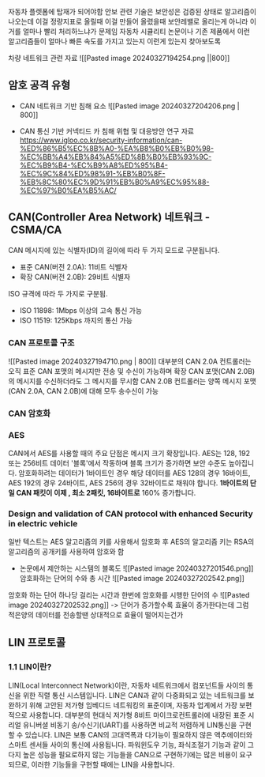 
자동차 플렛폼에 탑재가 되어야함
안보 관련 기술은 보안성은 검증된 상태로 알고리즘이 나오는데 이걸 정량지표로 올릴때
이걸 만들어 올렸을때 보안레밸로 올리는게 아니라
이거를 얼마나 빨리 처리하느냐가 문제임
자동차 시큘리티 논문이나 기존 제품에서 이런 알고리즘들이 얼마나 빠른 속도를 가지고 있는지
이런게 있는지 찾아보도록

차량 네트워크 관련 자료 
![[Pasted image 20240327194254.png ||800]]
## 암호 공격 유형

- CAN 네트워크 기반 침해 요소 
![[Pasted image 20240327204206.png | 800]]

-  CAN 통신 기반 커넥티드 카 침해 위협 및 대응방안 연구 자료
https://www.igloo.co.kr/security-information/can-%ED%86%B5%EC%8B%A0-%EA%B8%B0%EB%B0%98-%EC%BB%A4%EB%84%A5%ED%8B%B0%EB%93%9C-%EC%B9%B4-%EC%B9%A8%ED%95%B4-%EC%9C%84%ED%98%91-%EB%B0%8F-%EB%8C%80%EC%9D%91%EB%B0%A9%EC%95%88-%EC%97%B0%EA%B5%AC/
## CAN(**Controller Area Network**) 네트워크  -  CSMA/CA

CAN 메시지에 있는 식별자(ID)의 길이에 따라 두 가지 모드로 구분됩니다.
- 표준 CAN(버전 2.0A): 11비트 식별자
- 확장 CAN(버전 2.0B): 29비트 식별자

ISO 규격에 따라 두 가지로 구분됨.
- ISO 11898: 1Mbps 이상의 고속 통신 가능
- ISO 11519: 125Kbps 까지의 통신 가능

### CAN 프로토콜 구조
![[Pasted image 20240327194710.png | 800]]
대부분의 CAN 2.0A 컨트롤러는 오직 표준 CAN 포맷의 메시지만 전송 및 수신이 가능하며
확장 CAN 포맷(CAN 2.0B)의 메시지를 수신하더라도 그 메시지를 무시함
CAN 2.0B 컨트롤러는 양쪽 메시지 포맷(CAN 2.0A, CAN 2.0B)에 대해 모두 송수신이 가능

### CAN 암호화
### AES
CAN에서 AES를 사용할 때의 주요 단점은 메시지 크기 확장입니다. AES는 128, 192 또는 256비트 데이터 '블록'에서 작동하며 블록 크기가 증가하면 보안 수준도 높아집니다. 암호화하려는 데이터가 1바이트인 경우 해당 데이터를 AES 128의 경우 16바이트, AES 192의 경우 24바이트, AES 256의 경우 32바이트로 채워야 합니다. **1바이트의 단일 CAN 패킷이 이제 , 최소 2패킷, 16바이트로** 160% 증가합니다.

### Design and validation of CAN protocol with enhanced Security in electric vehicle 
일반 텍스트는 AES 알고리즘의 키를 사용해서 암호화 후 AES의 알고리즘 키는 RSA의 알고리즘의 공개키를 사용하여 암호와 함

- 논문에서 제안하는 시스템의 블록도
  ![[Pasted image 20240327201546.png]]
암호화하는 단어의 수와 총 시간 
![[Pasted image 20240327202542.png]]

암호화 하는 단어 하나당 걸리는 시간과 한번에 암호화를 시행한 단어의 수
![[Pasted image 20240327202532.png]]
-> 단어가 증가할수록 효율이 증가한다는데 그럼 적은양의 데이터를 전송할땐 상대적으로 효율이 떨어지는건가

## LIN 프로토콜
### 1.1 LIN이란?
LIN(Local Interconnect Network)이란, 자동차 네트워크에서 컴포넌트들 사이의 통신을 위한 직렬 통신 시스템입니다. LIN은 CAN과 같이 다중화되고 있는 네트워크를 보완하기 위해 고안된 저가형 임베디드 네트워킹의 표준이며, 자동차 업계에서 가장 보편적으로 사용합니다. 대부분의 현대식 저가형 8비트 마이크로컨트롤러에 내장된 표준 시리얼 유니버셜 비동기 송/수신기(UART)를 사용하면 비교적 저렴하게 LIN통신을 구현할 수 있습니다. LIN은 보통 CAN의 고대역폭과 다기능이 필요하지 않은 액추에이터와 스마트 센서들 사이의 통신에 사용됩니다. 파워윈도우 기능, 좌식조절기 기능과 같이 그다지 높은 성능을 필요로하지 않는 기능들을 CAN으로 구현하기에는 많은 비용이 요구되므로, 이러한 기능들을 구현할 때에는 LIN을 사용합니다.